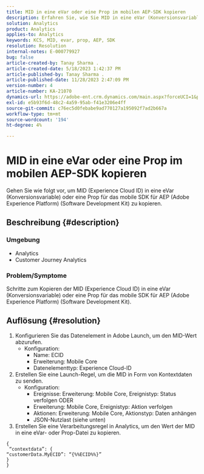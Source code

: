 ```yaml
---
title: MID in eine eVar oder eine Prop im mobilen AEP-SDK kopieren
description: Erfahren Sie, wie Sie MID in eine eVar (Konversionsvariable) oder eine Prop für das mobile AEP-SDK kopieren.
solution: Analytics
product: Analytics
applies-to: Analytics
keywords: KCS, MID, evar, prop, AEP, SDK
resolution: Resolution
internal-notes: E-000779927
bug: false
article-created-by: Tanay Sharma .
article-created-date: 5/18/2023 1:42:37 PM
article-published-by: Tanay Sharma .
article-published-date: 11/28/2023 2:47:09 PM
version-number: 4
article-number: KA-21070
dynamics-url: https://adobe-ent.crm.dynamics.com/main.aspx?forceUCI=1&pagetype=entityrecord&etn=knowledgearticle&id=71e4a2d3-81f5-ed11-8848-6045bd006268
exl-id: e5b93f6d-48c2-4a59-95ab-f41e3206e4ff
source-git-commit: c76ec5d0febabe9ad770127a195092f7ad2b667a
workflow-type: tm+mt
source-wordcount: '194'
ht-degree: 4%

---
```


# MID in eine eVar oder eine Prop im mobilen AEP-SDK kopieren


Gehen Sie wie folgt vor, um MID (Experience Cloud ID) in eine eVar (Konversionsvariable) oder eine Prop für das mobile SDK für AEP (Adobe Experience Platform) (Software Development Kit) zu kopieren.

## Beschreibung {#description}


### Umgebung

- Analytics
- Customer Journey Analytics


### Problem/Symptome

Schritte zum Kopieren der MID (Experience Cloud ID) in eine eVar (Konversionsvariable) oder eine Prop für das mobile SDK für AEP (Adobe Experience Platform) (Software Development Kit).


## Auflösung {#resolution}


1. Konfigurieren Sie das Datenelement in Adobe Launch, um den MID-Wert abzurufen.
   - Konfiguration:
      - Name: ECID
      - Erweiterung: Mobile Core
      - Datenelementtyp: Experience Cloud-ID
2. Erstellen Sie eine Launch-Regel, um die MID in Form von Kontextdaten zu senden.
   - Konfiguration:
      - Ereignisse: Erweiterung: Mobile Core, Ereignistyp: Status verfolgen ODER
      - Erweiterung: Mobile Core, Ereignistyp: Aktion verfolgen
      - Aktionen: Erweiterung: Mobile Core, Aktionstyp: Daten anhängen
      - JSON-Nutzlast (siehe unten)
3. Erstellen Sie eine Verarbeitungsregel in Analytics, um den Wert der MID in eine eVar- oder Prop-Datei zu kopieren.



```
{
 “contextdata”: {
“customerData.MyECID”: “{%%ECID%%}”
}
}
```
